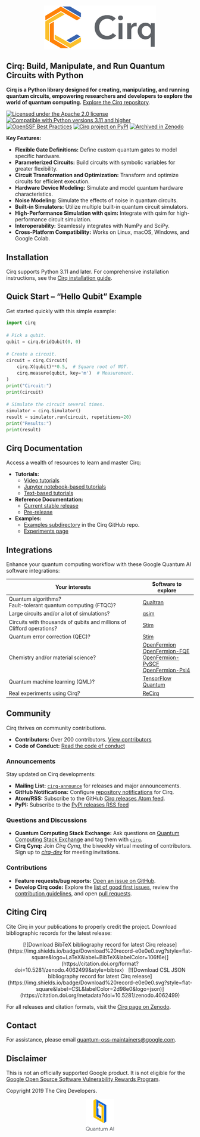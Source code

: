 <div align="center">
<img width="300px" alt="Cirq logo" src="https://raw.githubusercontent.com/quantumlib/Cirq/refs/heads/main/docs/images/Cirq_logo_color.svg">
</div>

## Cirq: Build, Manipulate, and Run Quantum Circuits with Python

**Cirq is a Python library designed for creating, manipulating, and running quantum circuits, empowering researchers and developers to explore the world of quantum computing.**  [Explore the Cirq repository](https://github.com/quantumlib/Cirq).

[![Licensed under the Apache 2.0 license](https://img.shields.io/badge/License-Apache%202.0-3c60b1.svg?logo=opensourceinitiative&logoColor=white&style=flat-square)](https://github.com/quantumlib/Cirq/blob/main/LICENSE)
[![Compatible with Python versions 3.11 and higher](https://img.shields.io/badge/Python-3.11+-fcbc2c.svg?style=flat-square&logo=python&logoColor=white)](https://www.python.org/downloads/)
[![OpenSSF Best Practices](https://img.shields.io/badge/dynamic/json?label=OpenSSF&logo=springsecurity&logoColor=white&style=flat-square&colorA=gray&colorB=d56420&suffix=%25&query=$.badge_percentage_0&uri=https://bestpractices.coreinfrastructure.org/projects/10063.json)](https://www.bestpractices.dev/projects/10063)
[![Cirq project on PyPI](https://img.shields.io/pypi/v/cirq.svg?logo=python&logoColor=white&label=PyPI&style=flat-square&color=fcbc2c)](https://pypi.org/project/cirq)
[![Archived in Zenodo](https://img.shields.io/badge/10.5281%2Fzenodo.4062499-gray.svg?label=DOI&logo=doi&logoColor=white&style=flat-square&colorA=gray&colorB=3c60b1)](https://doi.org/10.5281/zenodo.4062499)

**Key Features:**

*   **Flexible Gate Definitions:** Define custom quantum gates to model specific hardware.
*   **Parameterized Circuits:** Build circuits with symbolic variables for greater flexibility.
*   **Circuit Transformation and Optimization:**  Transform and optimize circuits for efficient execution.
*   **Hardware Device Modeling:** Simulate and model quantum hardware characteristics.
*   **Noise Modeling:** Simulate the effects of noise in quantum circuits.
*   **Built-in Simulators:** Utilize multiple built-in quantum circuit simulators.
*   **High-Performance Simulation with qsim:** Integrate with qsim for high-performance circuit simulation.
*   **Interoperability:** Seamlessly integrates with NumPy and SciPy.
*   **Cross-Platform Compatibility:** Works on Linux, macOS, Windows, and Google Colab.

## Installation

Cirq supports Python 3.11 and later.  For comprehensive installation instructions, see the [Cirq installation guide](https://quantumai.google/cirq/start/install).

## Quick Start – “Hello Qubit” Example

Get started quickly with this simple example:

```python
import cirq

# Pick a qubit.
qubit = cirq.GridQubit(0, 0)

# Create a circuit.
circuit = cirq.Circuit(
    cirq.X(qubit)**0.5,  # Square root of NOT.
    cirq.measure(qubit, key='m')  # Measurement.
)
print("Circuit:")
print(circuit)

# Simulate the circuit several times.
simulator = cirq.Simulator()
result = simulator.run(circuit, repetitions=20)
print("Results:")
print(result)
```

## Cirq Documentation

Access a wealth of resources to learn and master Cirq:

*   **Tutorials:**
    *   [Video tutorials](https://www.youtube.com/playlist?list=PLpO2pyKisOjLVt_tDJ2K6ZTapZtHXPLB4)
    *   [Jupyter notebook-based tutorials](https://colab.research.google.com/github/quantumlib/Cirq)
    *   [Text-based tutorials](https://quantumai.google/cirq)
*   **Reference Documentation:**
    *   [Current stable release](https://quantumai.google/reference/python/cirq/all_symbols)
    *   [Pre-release](https://quantumai.google/reference/python/cirq/all_symbols?version=nightly)
*   **Examples:**
    *   [Examples subdirectory](./examples/) in the Cirq GitHub repo.
    *   [Experiments page](https://quantumai.google/cirq/experiments/)

## Integrations

Enhance your quantum computing workflow with these Google Quantum AI software integrations:

| Your interests                                  | Software to explore  |
|-------------------------------------------------|----------------------|
| Quantum algorithms?<br>Fault-tolerant quantum computing (FTQC)? | [Qualtran](https://github.com/quantumlib/qualtran) |
| Large circuits and/or a lot of simulations?     | [qsim](https://github.com/quantumlib/qsim) |
| Circuits with thousands of qubits and millions of Clifford operations? | [Stim](https://github.com/quantumlib/stim) |
| Quantum error correction (QEC)?                 | [Stim](https://github.com/quantumlib/stim) |
| Chemistry and/or material science?              | [OpenFermion](https://github.com/quantumlib/openfermion)<br>[OpenFermion-FQE](https://github.com/quantumlib/OpenFermion-FQE)<br>[OpenFermion-PySCF](https://github.com/quantumlib/OpenFermion-PySCF)<br>[OpenFermion-Psi4](https://github.com/quantumlib/OpenFermion-Psi4) |
| Quantum machine learning (QML)?                 | [TensorFlow Quantum](https://github.com/tensorflow/quantum) |
| Real experiments using Cirq?                    | [ReCirq](https://github.com/quantumlib/ReCirq) |

## Community

Cirq thrives on community contributions.

*   **Contributors:**  Over 200 contributors. [View contributors](https://github.com/quantumlib/Cirq/graphs/contributors)
*   **Code of Conduct:** [Read the code of conduct](https://github.com/quantumlib/cirq/blob/main/CODE_OF_CONDUCT.md)

### Announcements

Stay updated on Cirq developments:

*   **Mailing List:** [`cirq-announce`](https://groups.google.com/forum/#!forum/cirq-announce) for releases and major announcements.
*   **GitHub Notifications:** Configure [repository notifications](https://docs.github.com/github/managing-subscriptions-and-notifications-on-github/configuring-notifications) for Cirq.
*   **Atom/RSS:** Subscribe to the GitHub [Cirq releases Atom feed](https://github.com/quantumlib/Cirq/releases.atom).
*   **PyPI:** Subscribe to the [PyPI releases RSS feed](https://pypi.org/rss/project/cirq/releases.xml)

### Questions and Discussions

*   **Quantum Computing Stack Exchange:** Ask questions on [Quantum Computing Stack Exchange](https://quantumcomputing.stackexchange.com) and tag them with [`cirq`](https://quantumcomputing.stackexchange.com/questions/tagged/cirq).
*   **Cirq Cynq:** Join _Cirq Cynq_, the biweekly virtual meeting of contributors. Sign up to [_cirq-dev_](https://groups.google.com/forum/#!forum/cirq-dev) for meeting invitations.

### Contributions

*   **Feature requests/bug reports:** [Open an issue on GitHub](https://github.com/quantumlib/Cirq/issues/new/choose).
*   **Develop Cirq code:** Explore the [list of good first issues](https://github.com/quantumlib/Cirq/contribute), review the [contribution guidelines](https://github.com/quantumlib/cirq/blob/main/CONTRIBUTING.md), and open [pull requests](https://help.github.com/articles/about-pull-requests).

## Citing Cirq

Cite Cirq in your publications to properly credit the project.  Download bibliographic records for the latest release:

<div align="center">
[![Download BibTeX bibliography record for latest Cirq release](https://img.shields.io/badge/Download%20record-e0e0e0.svg?style=flat-square&logo=LaTeX&label=BibTeX&labelColor=106f6e)](https://citation.doi.org/format?doi=10.5281/zenodo.4062499&style=bibtex)&nbsp;&nbsp;
[![Download CSL JSON bibliography record for latest Cirq release](https://img.shields.io/badge/Download%20record-e0e0e0.svg?style=flat-square&label=CSL&labelColor=2d98e0&logo=json)](https://citation.doi.org/metadata?doi=10.5281/zenodo.4062499)
</div>

For all releases and citation formats, visit the [Cirq page on Zenodo](https://doi.org/10.5281/zenodo.4062499).

## Contact

For assistance, please email quantum-oss-maintainers@google.com.

## Disclaimer

This is not an officially supported Google product.  It is not eligible for the [Google Open Source Software Vulnerability Rewards Program](https://bughunters.google.com/open-source-security).

Copyright 2019 The Cirq Developers.

<div align="center">
  <a href="https://quantumai.google">
    <img width="15%" alt="Google Quantum AI"
         src="https://raw.githubusercontent.com/quantumlib/Cirq/refs/heads/main/docs/images/quantum-ai-vertical.svg">
  </a>
</div>